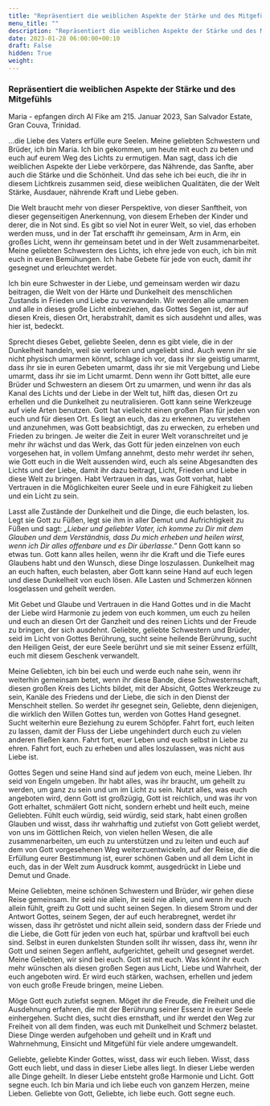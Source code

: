 ```yaml
---
title: "Repräsentiert die weiblichen Aspekte der Stärke und des Mitgefühls"
menu_title: ""
description: "Repräsentiert die weiblichen Aspekte der Stärke und des Mitgefühls"
date: 2023-01-28 06:00:00+00:10
draft: False
hidden: True
weight:
---
```

### Repräsentiert die weiblichen Aspekte der Stärke und des Mitgefühls

Maria - epfangen dirch Al Fike am 215. Januar 2023, San Salvador Estate, Gran Couva, Trinidad.

...die Liebe des Vaters erfülle eure Seelen. Meine geliebten Schwestern und Brüder, ich bin Maria. Ich bin gekommen, um heute mit euch zu beten und euch auf eurem Weg des Lichts zu ermutigen. Man sagt, dass ich die weiblichen Aspekte der Liebe verkörpere, das Nährende, das Sanfte, aber auch die Stärke und die Schönheit. Und das sehe ich bei euch, die ihr in diesem Lichtkreis zusammen seid, diese weiblichen Qualitäten, die der Welt Stärke, Ausdauer, nährende Kraft und Liebe geben.

Die Welt braucht mehr von dieser Perspektive, von dieser Sanftheit, von dieser gegenseitigen Anerkennung, von diesem Erheben der Kinder und derer, die in Not sind. Es gibt so viel Not in eurer Welt, so viel, das erhoben werden muss, und in der Tat erschafft ihr gemeinsam, Arm in Arm, ein großes Licht, wenn ihr gemeinsam betet und in der Welt zusammenarbeitet. Meine geliebten Schwestern des Lichts, ich ehre jede von euch, ich bin mit euch in euren Bemühungen. Ich habe Gebete für jede von euch, damit ihr gesegnet und erleuchtet werdet.

Ich bin eure Schwester in der Liebe, und gemeinsam werden wir dazu beitragen, die Welt von der Härte und Dunkelheit des menschlichen Zustands in Frieden und Liebe zu verwandeln. Wir werden alle umarmen und alle in dieses große Licht einbeziehen, das Gottes Segen ist, der auf diesen Kreis, diesen Ort, herabstrahlt, damit es sich ausdehnt und alles, was hier ist, bedeckt.

Sprecht dieses Gebet, geliebte Seelen, denn es gibt viele, die in der Dunkelheit handeln, weil sie verloren und ungeliebt sind. Auch wenn ihr sie nicht physisch umarmen könnt, schlage ich vor, dass ihr sie geistig umarmt, dass ihr sie in euren Gebeten umarmt, dass ihr sie mit Vergebung und Liebe umarmt, dass ihr sie im Licht umarmt. Denn wenn ihr Gott bittet, alle eure Brüder und Schwestern an diesem Ort zu umarmen, und wenn ihr das als Kanal des Lichts und der Liebe in der Welt tut, hilft das, diesen Ort zu erhellen und die Dunkelheit zu neutralisieren. Gott kann seine Werkzeuge auf viele Arten benutzen. Gott hat vielleicht einen großen Plan für jeden von euch und für diesen Ort. Es liegt an euch, das zu erkennen, zu verstehen und anzunehmen, was Gott beabsichtigt, das zu erwecken, zu erheben und Frieden zu bringen. Je weiter die Zeit in eurer Welt voranschreitet und je mehr ihr wächst und das Werk, das Gott für jeden einzelnen von euch vorgesehen hat, in vollem Umfang annehmt, desto mehr werdet ihr sehen, wie Gott euch in die Welt aussenden wird, euch als seine Abgesandten des Lichts und der Liebe, damit ihr dazu beitragt, Licht, Frieden und Liebe in diese Welt zu bringen. Habt Vertrauen in das, was Gott vorhat, habt Vertrauen in die Möglichkeiten eurer Seele und in eure Fähigkeit zu lieben und ein Licht zu sein.

Lasst alle Zustände der Dunkelheit und die Dinge, die euch belasten, los. Legt sie Gott zu Füßen, legt sie ihm in aller Demut und Aufrichtigkeit zu Füßen und sagt: *„Lieber und geliebter Vater, ich komme zu Dir mit dem Glauben und dem Verständnis, dass Du mich erheben und heilen wirst, wenn ich Dir alles offenbare und es Dir überlasse.”* Denn Gott kann so etwas tun. Gott kann alles heilen, wenn ihr die Kraft und die Tiefe eures Glaubens habt und den Wunsch, diese Dinge loszulassen. Dunkelheit mag an euch haften, euch belasten, aber Gott kann seine Hand auf euch legen und diese Dunkelheit von euch lösen. Alle Lasten und Schmerzen können losgelassen und geheilt werden.

Mit Gebet und Glaube und Vertrauen in die Hand Gottes und in die Macht der Liebe wird Harmonie zu jedem von euch kommen, um euch zu heilen und euch an diesen Ort der Ganzheit und des reinen Lichts und der Freude zu bringen, der sich ausdehnt. Geliebte, geliebte Schwestern und Brüder, seid im Licht von Gottes Berührung, sucht seine heilende Berührung, sucht den Heiligen Geist, der eure Seele berührt und sie mit seiner Essenz erfüllt, euch mit diesem Geschenk verwandelt.

Meine Geliebten, ich bin bei euch und werde euch nahe sein, wenn ihr weiterhin gemeinsam betet, wenn ihr diese Bande, diese Schwesternschaft, diesen großen Kreis des Lichts bildet, mit der Absicht, Gottes Werkzeuge zu sein, Kanäle des Friedens und der Liebe, die sich in den Dienst der Menschheit stellen. So werdet ihr gesegnet sein, Geliebte, denn diejenigen, die wirklich den Willen Gottes tun, werden von Gottes Hand gesegnet. Sucht weiterhin eure Beziehung zu eurem Schöpfer. Fahrt fort, euch leiten zu lassen, damit der Fluss der Liebe ungehindert durch euch zu vielen anderen fließen kann. Fahrt fort, euer Leben und euch selbst in Liebe zu ehren. Fahrt fort, euch zu erheben und alles loszulassen, was nicht aus Liebe ist.

Gottes Segen und seine Hand sind auf jedem von euch, meine Lieben. Ihr seid von Engeln umgeben. Ihr habt alles, was ihr braucht, um geheilt zu werden, um ganz zu sein und um im Licht zu sein. Nutzt alles, was euch angeboten wird, denn Gott ist großzügig, Gott ist reichlich, und was ihr von Gott erhaltet, schmälert Gott nicht, sondern erhebt und heilt euch, meine Geliebten. Fühlt euch würdig, seid würdig, seid stark, habt einen großen Glauben und wisst, dass ihr wahrhaftig und zutiefst von Gott geliebt werdet, von uns im Göttlichen Reich, von vielen hellen Wesen, die alle zusammenarbeiten, um euch zu unterstützen und zu leiten und euch auf dem von Gott vorgesehenen Weg weiterzuentwickeln, auf der Reise, die die Erfüllung eurer Bestimmung ist, eurer schönen Gaben und all dem Licht in euch, das in der Welt zum Ausdruck kommt, ausgedrückt in Liebe und Demut und Gnade.

Meine Geliebten, meine schönen Schwestern und Brüder, wir gehen diese Reise gemeinsam. Ihr seid nie allein, ihr seid nie allein, und wenn ihr euch allein fühlt, greift zu Gott und sucht seinen Segen. In diesem Strom und der Antwort Gottes, seinem Segen, der auf euch herabregnet, werdet ihr wissen, dass ihr getröstet und nicht allein seid, sondern dass der Friede und die Liebe, die Gott für jeden von euch hat, spürbar und kraftvoll bei euch sind. Selbst in euren dunkelsten Stunden sollt ihr wissen, dass ihr, wenn ihr Gott und seinen Segen anfleht, aufgerichtet, geheilt und gesegnet werdet. Meine Geliebten, wir sind bei euch. Gott ist mit euch. Was könnt ihr euch mehr wünschen als diesen großen Segen aus Licht, Liebe und Wahrheit, der euch angeboten wird. Er wird euch stärken, wachsen, erhellen und jedem von euch große Freude bringen, meine Lieben.

Möge Gott euch zutiefst segnen. Möget ihr die Freude, die Freiheit und die Ausdehnung erfahren, die mit der Berührung seiner Essenz in eurer Seele einhergehen. Sucht dies, sucht dies ernsthaft, und ihr werdet den Weg zur Freiheit von all dem finden, was euch mit Dunkelheit und Schmerz belastet. Diese Dinge werden aufgehoben und geheilt und in Kraft und Wahrnehmung, Einsicht und Mitgefühl für viele andere umgewandelt.

Geliebte, geliebte Kinder Gottes, wisst, dass wir euch lieben. Wisst, dass Gott euch liebt, und dass in dieser Liebe alles liegt. In dieser Liebe werden alle Dinge geheilt. In dieser Liebe entsteht große Harmonie und Licht. Gott segne euch. Ich bin Maria und ich liebe euch von ganzem Herzen, meine Lieben. Geliebte von Gott, Geliebte, ich liebe euch. Gott segne euch.
